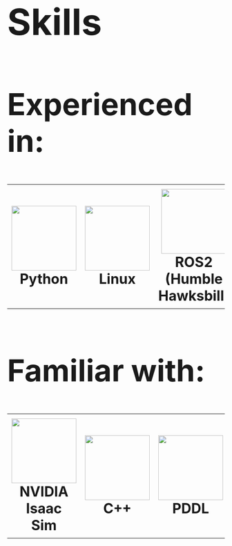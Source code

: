 <h1 style="font-size: 6em; font-weight: bold;">Skills</h1>

<h2 style="font-size: 5em; font-weight: bold;">Experienced in:</h2>

<table border="0">
  <tr>
    <td align="center" style="padding: 10px;">
      <img src="https://cdn.jsdelivr.net/gh/devicons/devicon/icons/python/python-original.svg" width="150" height="150" /><br />
      <strong style="font-size: 2em;">Python</strong>
    </td>
    <td align="center" style="padding: 10px;">
      <img src="https://upload.wikimedia.org/wikipedia/commons/3/35/Tux.svg" width="150" height="150" /><br />
      <strong style="font-size: 2em;">Linux</strong>
    </td>
    <td align="center" style="padding: 10px;">
      <img src="https://us1.discourse-cdn.com/flex022/uploads/ros/original/2X/e/e2b80a2e45b12a397dbfebddb3abe92a1b4ce921.png" width="150" height="150" /><br />
      <strong style="font-size: 2em;">ROS2 (Humble Hawksbill)</strong>
    </td>
  </tr>
</table>

<h2 style="font-size: 5em; font-weight: bold; margin-top: 100px;">Familiar with:</h2>

<table border="0">
  <tr>
    <td align="center" style="padding: 10px;">
      <img src="https://avatars.githubusercontent.com/u/157846462?s=200&v=4" width="150" height="150" /><br />
      <strong style="font-size: 2em;">NVIDIA Isaac Sim</strong>
    </td>
    <td align="center" style="padding: 10px;">
      <img src="https://cdn.jsdelivr.net/gh/devicons/devicon/icons/cplusplus/cplusplus-original.svg" width="150" height="150" /><br />
      <strong style="font-size: 2em;">C++</strong>
    </td>
    <td align="center" style="padding: 10px;">
      <img src="https://www.svgrepo.com/show/373957/pddl.svg" width="150" height="150" /><br />
      <strong style="font-size: 2em;">PDDL</strong>
    </td>
    <td align="center" style="padding: 10px;">
      <img src="https://www.pikpng.com/pngl/m/297-2979964_pytorch-first-step-pytorch-logo-png-clipart.png" width="150" height="150" /><br />
      <strong style="font-size: 2em;">PyTorch</strong>
    </td>
  </tr>
</table>
